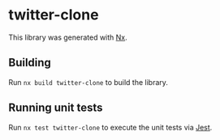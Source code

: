 # twitter-clone

This library was generated with [Nx](https://nx.dev).

## Building

Run `nx build twitter-clone` to build the library.

## Running unit tests

Run `nx test twitter-clone` to execute the unit tests via [Jest](https://jestjs.io).
